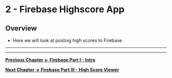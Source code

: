 # 2 - Firebase Highscore App

## Overview

- Here we will look at posting high scores to Firebase


<hr><hr>

**[Previous Chapter <- Firebase Part I - Intro](firebase-1.md)**

**[Next Chapter -> Firebase Part III - High Score Viewer](firebase-3.md)**
